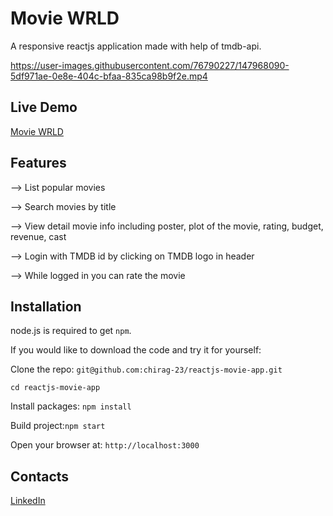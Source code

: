 # Movie WRLD
A responsive reactjs application made with help of tmdb-api.

https://user-images.githubusercontent.com/76790227/147968090-5df971ae-0e8e-404c-bfaa-835ca98b9f2e.mp4

## Live Demo 
<a href='https://moviewrld.netlify.app/' target="_blank">Movie WRLD</a>

## Features
--> List popular movies

--> Search movies by title

--> View detail movie info including poster, plot of the movie, rating, budget, revenue, cast 

--> Login with TMDB id by clicking on TMDB logo in header

--> While logged in you can rate the movie

## Installation

node.js is required to get `npm`.

If you would like to download the code and try it for yourself:

Clone the repo: `git@github.com:chirag-23/reactjs-movie-app.git`

`cd reactjs-movie-app`

Install packages: `npm install`

Build project:`npm start`

Open your browser at: `http://localhost:3000`

## Contacts
<a href="https://www.linkedin.com/in/chirag-chouhan-b48311228/" target="_blank"></i> LinkedIn</a>
